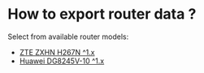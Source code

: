 # How to export router data ?

Select from available router models:  

* [ZTE ZXHN H267N ^1.x](./docs/zte.md)
* [Huawei DG8245V-10 ^1.x](./docs/huawei.md)
